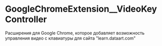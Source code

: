 # GoogleChromeExtension__VideoKeyController
Расширения для Google Chrome, которое  добавляет возможность управления видео с клавиатуры для сайта "learn.dataart.com"
